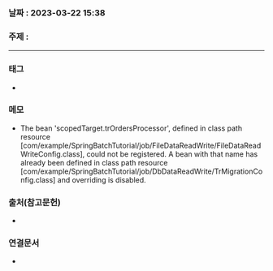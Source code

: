 ### 날짜 : 2023-03-22 15:38
### 주제 : 
---
### 태그
* 

### 메모
* The bean 'scopedTarget.trOrdersProcessor', defined in class path resource [com/example/SpringBatchTutorial/job/FileDataReadWrite/FileDataReadWriteConfig.class], could not be registered. A bean with that name has already been defined in class path resource [com/example/SpringBatchTutorial/job/DbDataReadWrite/TrMigrationConfig.class] and overriding is disabled.

### 출처(참고문헌)
-  

### 연결문서
- 